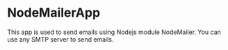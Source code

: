 # NodeMailerApp

This app is used to send emails using Nodejs module NodeMailer.
You can use any SMTP server to send emails.

